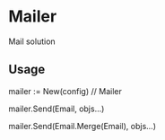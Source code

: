 # Mailer

Mail solution

## Usage

mailer := New(config) // Mailer

mailer.Send(Email, objs...)

mailer.Send(Email.Merge(Email), objs...)
